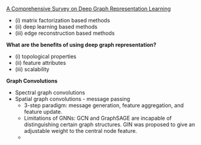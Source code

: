 


[A Comprehensive Survey on Deep Graph Representation Learning](https://arxiv.org/pdf/2304.05055)

- (i) matrix factorization based methods
- (ii) deep learning based methods
- (iii) edge reconstruction based methods

**What are the benefits of using deep graph representation?**
- (i) topological properties
- (ii) feature attributes
- (iii) scalability

**Graph Convolutions**
- Spectral graph convolutions
- Spatial graph convolutions - message passing
    - 3-step paradigm: message generation, feature aggregation, and feature update.
    - Limitations of GNNs: GCN and GraphSAGE are incapable of distinguishing certain graph structures. GIN was proposed to give an adjustable weight to the central node feature.
    - 
